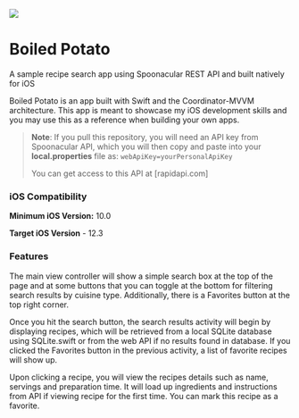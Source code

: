 ![](https://https://github.com/OzzyTheGiant/boiledpotato_ios/blob/master/BoiledPotato/Assets.xcassets/AppIcon.appiconset/120.png?raw=true) 
# Boiled Potato
A sample recipe search app using Spoonacular REST API and built natively for iOS

Boiled Potato is an app built with Swift and the Coordinator-MVVM architecture. 
This app is meant to showcase my iOS development skills and you may use this as
a reference when building your own apps.

> **Note**: If you pull this repository, you will need an API key from Spoonacular API,
> which you will then copy and paste into your **local.properties** file as:
> `webApiKey=yourPersonalApiKey`
>
> You can get access to this API at [rapidapi.com]

### iOS Compatibility

**Minimum iOS Version:** 10.0

**Target iOS Version** - 12.3


### Features
The main view controller will show a simple search box at the top of the page and
at some buttons that you can toggle at the bottom for filtering search results 
by cuisine type. Additionally, there is a Favorites button at the top right corner.

Once you hit the search button, the search results activity will begin by displaying
recipes, which will be retrieved from a local SQLite database using SQLite.swift
or from the web API if no results found in database. If you clicked the Favorites
button in the previous activity, a list of favorite recipes will show up.

Upon clicking a recipe, you will view the recipes details such as name, servings
and preparation time. It will load up ingredients and instructions from API
if viewing recipe for the first time. You can mark this recipe as a favorite.
